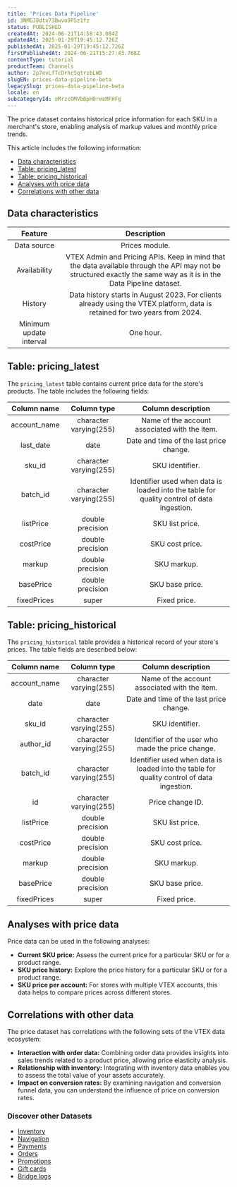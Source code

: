 ```yaml
---
title: 'Prices Data Pipeline'
id: 3NMGJ8dtv73Bwvo9PSz1fz
status: PUBLISHED
createdAt: 2024-06-21T14:58:43.084Z
updatedAt: 2025-01-29T19:45:12.726Z
publishedAt: 2025-01-29T19:45:12.726Z
firstPublishedAt: 2024-06-21T15:27:43.768Z
contentType: tutorial
productTeam: Channels
author: 2p7evLfTcDrhc5qtrzbLWD
slugEN: prices-data-pipeline-beta
legacySlug: prices-data-pipeline-beta
locale: en
subcategoryId: oMrzcOMVbBpH0reeMFHFg
---
```


The price dataset contains historical price information for each SKU in a merchant's store, enabling analysis of markup values and monthly price trends.  

This article includes the following information:  

- [Data characteristics](#data-characteristics)
- [Table: pricing_latest](#table-pricing-latest)
- [Table: pricing_historical](#table-pricing-historical)
- [Analyses with price data](#analyses-with-price-data)
- [Correlations with other data](#correlations-with-other-data)

## Data characteristics  

| **Feature** | **Description** |
|:-----------:|:---------------:|
| Data source | Prices module.  |
| Availability| VTEX Admin and Pricing APIs. Keep in mind that the data available through the API may not be structured exactly the same way as it is in the Data Pipeline dataset. |
| History    | Data history starts in August 2023. For clients already using the VTEX platform, data is retained for two years from 2024. |
| Minimum update interval | One hour. | 

## Table: pricing_latest  

The `pricing_latest` table contains current price data for the store's products. The table includes the following fields:  

| **Column name**  | **Column type** | **Column description** |
|:------------:|:---------------:|:---------------:|
| account_name | character varying(255) | Name of the account associated with the item. |
| last_date   | date  | Date and time of the last price change. |
| sku_id   | character varying(255) | SKU identifier.  |
| batch_id | character varying(255) 	| Identifier used when data is loaded into the table for quality control of data ingestion. |
| listPrice   | double precision   | SKU list price. |
| costPrice   | double precision   | SKU cost price. |
| markup   | double precision   | SKU markup.   |
| basePrice  | double precision | SKU base price. |
| fixedPrices| super   | Fixed price.  |

## Table: pricing_historical

The `pricing_historical` table provides a historical record of your store's prices. The table fields are described below:  

| **Column name**  | **Column type** | **Column description** |
|:------------:|:----------:|:-------------:|
| account_name | character varying(255) | Name of the account associated with the item. |
| date   | date   | Date and time of the last price change. |
| sku_id | character varying(255) 	| SKU identifier. |
| author_id | character varying(255) 	| Identifier of the user who made the price change. |
| batch_id  | character varying(255) 	| Identifier used when data is loaded into the table for quality control of data ingestion. |
| id  | character varying(255) 	| Price change ID. |
| listPrice | double precision  | SKU list price. |
| costPrice | double precision | SKU cost price. |
| markup    | double precision  | SKU markup.   |
| basePrice | double precision  | SKU base price. |
| fixedPrices | super  | Fixed price.  |

## Analyses with price data    

Price data can be used in the following analyses:  

- __Current SKU price:__ Assess the current price for a particular SKU or for a product range.  
- __SKU price history:__ Explore the price history for a particular SKU or for a product range.  
- __SKU price per account:__ For stores with multiple VTEX accounts, this data helps to compare prices across different stores.  
## Correlations with other data  

The price dataset has correlations with the following sets of the VTEX data ecosystem:  

- **Interaction with order data:** Combining order data provides insights into sales trends related to a product price, allowing price elasticity analysis.  
- **Relationship with inventory:** Integrating with inventory data enables you to assess the total value of your assets accurately.  
- **Impact on conversion rates:** By examining navigation and conversion funnel data, you can understand the influence of price on conversion rates.  

### Discover other Datasets

- [Inventory](https://help.vtex.com/tutorial/inventario-data-pipeline-beta--2IvKMZV9SNrE6ipBRQr8h2)  
- [Navigation](https://help.vtex.com/tutorial/navegacao-data-pipeline-beta--4X4hK0zdIHN0Xn5x2MLYYd)   
- [Payments](https://help.vtex.com/tutorial/pagamentos-data-pipeline-beta--7LWkFaA1jPabzc5JAt1rGs)  
- [Orders](https://help.vtex.com/tutorial/pedidos-data-pipeline-beta--2f3GlRJ5L5IRGVIxOmzrFv) 
- [Promotions](https://help.vtex.com/tutorial/promocoes-data-pipeline-beta--3WZ1syNucDFdvVhfKtA6Qd)
- [Gift cards](https://help.vtex.com/pt/tutorial/vale-presente-data-pipeline--4XAnyc4scy3OG6RdnD7OEf)
- [Bridge logs](https://help.vtex.com/tutorial/logs-do-bridge-data-pipeline--2RFVJZL19nsWBSB4IXA0Z)

